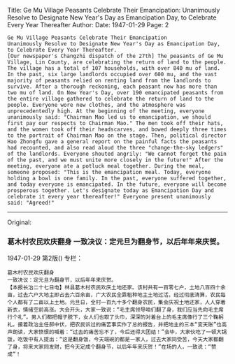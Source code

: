 Title: Ge Mu Village Peasants Celebrate Their Emancipation: Unanimously Resolve to Designate New Year's Day as Emancipation Day, to Celebrate Every Year Thereafter
Author:
Date: 1947-01-29
Page: 2

    Ge Mu Village Peasants Celebrate Their Emancipation
    Unanimously Resolve to Designate New Year's Day as Emancipation Day, to Celebrate Every Year Thereafter.
    [Our newspaper's Changzhi dispatch of the 27th] The peasants of Ge Mu Village, Lin County, are celebrating the return of land to the people. The village has a total of 107 households, with over 840 mu of land. In the past, six large landlords occupied over 600 mu, and the vast majority of peasants relied on renting land from the landlords to survive. After a thorough reckoning, each peasant now has more than two mu of land. On New Year's Day, over 190 emancipated peasants from the entire village gathered to celebrate the return of land to the people. Everyone wore new clothes, and the atmosphere was unprecedentedly high. At the beginning of the meeting, everyone unanimously said: "Chairman Mao led us to emancipation, we should first pay our respects to Chairman Mao." The men took off their hats, and the women took off their headscarves, and bowed deeply three times to the portrait of Chairman Mao on the stage. Then, political director Hao Zhongfu gave a general report on the painful facts the peasants had recounted, and also read aloud the three "change-the-sky ledgers" of the landlords. Everyone shouted angrily: "We cannot forget the pain of the past, and we must unite more closely in the future!" After the meeting, everyone ate a potluck meal together. During the meal, someone proposed: "This is the emancipation meal. Today, everyone holding a bowl is one family. In the past, everyone suffered together, and today everyone is emancipated. In the future, everyone will become prosperous together. Let's designate today as Emancipation Day and celebrate it every year thereafter!" Everyone present unanimously said: "Agreed!"



<hr /> 

Original: 


### 葛木村农民欢庆翻身  一致决议：定元旦为翻身节，以后年年来庆贺。

1947-01-29
第2版()
专栏：

    葛木村农民欢庆翻身
    一致决议：定元旦为翻身节，以后年年来庆贺。
    【本报长治二十七日电】林县葛木村农民欢庆土地还家。该村共有一百零七户，土地八百四十余亩，过去六户大地主即占去六百余亩，广大农民全靠租种地主土地过活，经过彻底清算，农民每个人都有了二亩以上土地。元旦日，全村一百九十多个翻身农民，集会庆祝土地还家，人人穿着新衣，情绪空前高涨。大会开头，大家一致说：“毛主席领导咱们翻了身，我们应当先向毛主席行个礼”。男人们都把帽子脱下，女人们也取了头巾，深深的对着台上的毛主席像行了三个鞠躬礼。接着政治主任郝中伏，把农民诉过的痛苦事实作了总的报告，并把地主的三本“变天账”也高声朗读，大家愤恨的喊着：“过去的痛苦忘不了，今后还得大团结！”会毕，大家伙吃了一顿大锅饭，吃饭中有人提出：“这是翻身饭，今天端碗的都是一家人，过去大家同受苦，今天大家都翻了身，将来大家同发财，把今天定成个翻身节，以后年年来庆贺！”在场的人，一致说：“赞成”！
